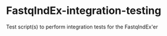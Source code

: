 # FastqIndEx-integration-testing

Test script(s) to perform integration tests for the FastqIndEx'er
